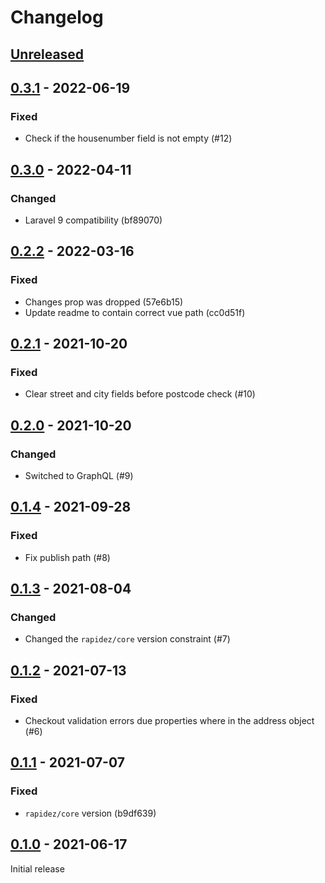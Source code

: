 # Changelog

## [Unreleased](https://github.com/org/repo/compare/0.3.1...master)

## [0.3.1](https://github.com/org/repo/compare/0.3.0...0.3.1) - 2022-06-19

### Fixed

- Check if the housenumber field is not empty (#12)

## [0.3.0](https://github.com/org/repo/compare/0.2.2...0.3.0) - 2022-04-11

### Changed

- Laravel 9 compatibility (bf89070)

## [0.2.2](https://github.com/org/repo/compare/0.2.1...0.2.2) - 2022-03-16

### Fixed

- Changes prop was dropped (57e6b15)
- Update readme to contain correct vue path (cc0d51f)

## [0.2.1](https://github.com/org/repo/compare/0.2.0...0.2.1) - 2021-10-20

### Fixed

- Clear street and city fields before postcode check (#10)

## [0.2.0](https://github.com/org/repo/compare/0.1.4...0.2.0) - 2021-10-20

### Changed

- Switched to GraphQL (#9)

## [0.1.4](https://github.com/org/repo/compare/0.1.3...0.1.4) - 2021-09-28

### Fixed

- Fix publish path (#8)

## [0.1.3](https://github.com/org/repo/compare/0.1.2...0.1.3) - 2021-08-04

### Changed

- Changed the `rapidez/core` version constraint (#7)

## [0.1.2](https://github.com/org/repo/compare/0.1.1...0.1.2) - 2021-07-13

### Fixed

- Checkout validation errors due properties where in the address object (#6)

## [0.1.1](https://github.com/org/repo/compare/0.1.0...0.1.1) - 2021-07-07

### Fixed

- `rapidez/core` version (b9df639)

## [0.1.0](https://github.com/org/repo/compare/d26548a7b14b79a9b77902246a7b7844f848f4e3...0.1.0) - 2021-06-17

Initial release

